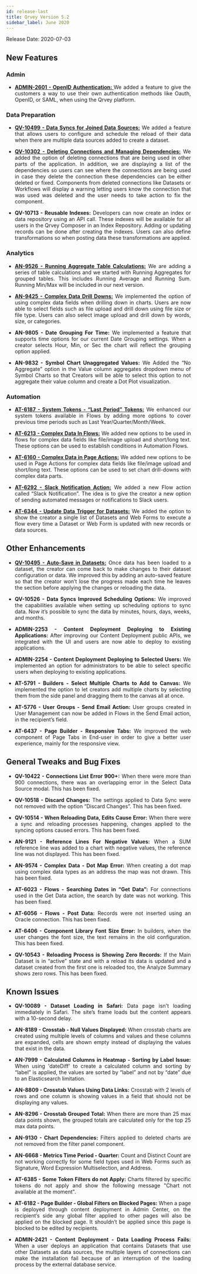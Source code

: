 ```yaml
---
id: release-last
title: Qrvey Version 5.2
sidebar_label: June 2020
---
```

<div style="text-align: justify">
Release Date: 2020-07-03

## New Features

### Admin

* <a href="/docs/admin/admin-sections-platform/#admin-sections-platform"> <strong>ADMIN-2601 - OpenID Authentication: </strong></a>
We added a feature to give the customers a way to use their own authentication methods like Oauth, OpenID, or SAML, when using the Qrvey platform.

### Data Preparation 
*  <a href="/docs/ui-docs/datasets/datasets"> <strong>QV-10499 - Data Syncs for Joined Data Sources:</strong></a> 
 We added a feature that allows users to configure and schedule the reload of their data when there are multiple data sources added to create a dataset.

* <a href="/docs/ui-docs/datasets/connectors/#connectors"><strong> QV-10302 - Deleting Connections and Managing Dependencies:</strong></a>  We added the option of deleting connections that are being used in other parts of the application. In addition, we are displaying a list of the dependencies so users can see where the connections are being used in case they delete the connection these dependencies can be either deleted or fixed. Components from deleted connections like Datasets or Workflows will display a warning letting users know the connection that was used was deleted and the user needs to take action to fix the component.  

* <strong> QV-10713 - Reusable Indexes:</strong></a> Developers can now create an index or data repository using an API call. These indexes will be available for all users in the Qrvey Composer in an Index Repository. Adding or updating records can be done after creating the indexes. Users can also define transformations so when posting data these transformations are applied.



### Analytics

* <a href="/docs/ui-docs/dataviews/chart-builder/#chart-builder"> <strong> AN-9526 - Running Aggregate Table Calculations:</strong></a>  We are adding a series of table calculations and we started with Running Aggregates for grouped tables. This includes Running Average and Running Sum. Running Min/Max will be included in our next version.

* <a href="/docs/ui-docs/web-forms/complex-data/#complex-data"> <strong>AN-9425 - Complex Data Drill Downs:</strong></a> We implemented the option of using complex data fields when drilling down in charts. Users are now able to select fields such as file upload and drill down using file size or file type. Users can also select image upload and drill down by words, size, or categories. 

* <strong>AN-9805 - Date Grouping For Time:</strong></a> We implemented a feature that supports time options for our current Date Grouping settings. When a creator selects Hour, Min, or Sec the chart will reflect the grouping option applied.

* <strong>AN-9832 - Symbol Chart Unaggregated Values:</strong></a> We Added the “No Aggregate” option in the Value column aggregates dropdown menu of Symbol Charts so that Creators will be able to select this option to not aggregate their value column and create a Dot Plot visualization. 


### Automation

* <a href="/docs/ui-docs/automation/tokens/#tokens"> <strong> AT-6187 - System Tokens - “Last Period” Tokens:</strong></a> We enhanced our system tokens available in Flows by adding more options to cover previous time periods such as Last Year/Quarter/Month/Week. 

* <a href="/docs/ui-docs/web-forms/complex-data/#complex-data"> <strong> AT-6213 - Complex Data In Flows:</strong></a> We added new options to be used in flows for complex data fields like file/image upload and short/long text. These options can be used to establish conditions in Automation Flows. 

* <a href="/docs/ui-docs/web-forms/complex-data/#complex-data"> <strong>AT-6160 - Complex Data in Page Actions:</strong></a> We added new options to be used in Page Actions for complex data fields like file/image upload and short/long text. These options can be used to set chart drill-downs with complex data parts.


* <a href="/docs/ui-docs/automation/send-actions"> <strong>AT-6292 - Slack Notification Action:</strong></a> We added a new Flow action called “Slack Notification”. The idea is to give the creator a new option of sending automated messages or notifications to Slack users.


* <a href="/docs/ui-docs/automation/triggers/#triggers"> <strong>AT-6344 - Update Data Trigger for Datasets:</strong></a> We added the option to show the creator a single list of Datasets and Web Forms to execute a flow every time a Dataset or Web Form is updated with new records or data sources.

## Other Enhancements

* <a href="/docs/ui-docs/datasets/datasets/"> <strong>QV-10495 - Auto-Save in Datasets:</strong></a> Once data has been loaded to a dataset, the creator can come back to make changes to their dataset configuration or data. We improved this by adding an auto-saved feature so that the creator won’t lose the progress made each time he leaves the section before applying the changes or reloading the data. 


* <strong>QV-10526 - Data Syncs Improved Scheduling Options:</strong></a> We improved the capabilities available when setting up scheduling options to sync data. Now it’s possible to sync the data by minutes, hours, days, weeks, and months. 


*  <strong>ADMIN-2253 - Content Deployment Deploying to Existing Applications:</strong></a> After improving our Content Deployment public APIs, we integrated with the UI and users are now able to deploy to existing applications. 


* <strong>ADMIN-2254 - Content Deployment Deploying to Selected Users:</strong></a> We implemented an option for administrators to be able to select specific users when deploying to existing applications.
 
* <strong>AT-5791 - Builders - Select Multiple Charts to Add to Canvas:</strong></a> We implemented the option to let creators add multiple charts by selecting them from the side panel and dragging them to the canvas all at once. 

*  <strong>AT-5776 - User Groups - Send Email Action:</strong></a> User groups created in User Management can now be added in Flows in the Send Email action, in the recipient’s field. 

* <strong>AT-6437 - Page Builder - Responsive Tabs:</strong></a> We improved the web component of Page Tabs in End-user in order to give a better user experience, mainly for the responsive view.

## General Tweaks and Bug Fixes

* **QV-10422 - Connections List Error 900+:**  When there were more than 900 connections, there was an overlapping error in the Select Data Source modal. This has been fixed.

* **QV-10518 - Discard Changes:** The settings applied to Data Sync were not removed with the option “Discard Changes”. This has been fixed.

* **QV-10514 - When Reloading Data, Edits Cause Error:** When there were a sync and reloading processes happening, changes applied to the syncing options caused errors. This has been fixed.

* **AN-9121 - Reference Lines For Negative Values:** When a SUM reference line was added to a chart with negative values, the reference line was not displayed. This has been fixed.

* **AN-9574 - Complex Data - Dot Map Error:** When creating a dot map using complex data types as an address the map was not drawn. This has been fixed.

* **AT-6023 - Flows - Searching Dates in “Get Data”:** For connections used in the Get Data action, the search by date was not working. This has been fixed.


* **AT-6056 - Flows - Post Data:** Records were not inserted using an Oracle connection. This has been fixed.

* **AT-6406 - Component Library Font Size Error:** In builders, when the user changes the font size, the text remains in the old configuration. This has been fixed.

* **QV-10543 - Reloading Process is Showing Zero Records:** If the Main Dataset is in “active” state and with a reload its data is updated and a dataset created from the first one is reloaded too, the Analyze Summary shows zero rows. This has been fixed.



## Known Issues


* **QV-10089 - Dataset Loading in Safari:** Data page isn't loading immediately in Safari. The site’s frame loads but the content appears with a 10-second delay.


* **AN-8189 - Crosstab - Null Values Displayed:** When crosstab charts are created using multiple levels of columns and values and these columns are expanded, cells are shown empty instead of displaying the values that exist in the data.


* **AN-7999 - Calculated Columns in Heatmap - Sorting by Label Issue:** When using 'dateDiff' to create a calculated column and sorting by “label” is applied, the values are sorted by “label” and not by “date” due to an Elasticsearch limitation. 


* **AN-8809 - Crosstab Values Using Data Links:** Crosstab with 2 levels of rows and one column is showing values in a field that should not be displaying any values.


* **AN-8296 - Crosstab Grouped Total:** When there are more than 25 max data points shown, the grouped totals are calculated only for the top 25 max data points. 


* **AN-9130 - Chart Dependencies:** Filters applied to deleted charts are not removed from the filter panel component. 


* **AN-6668 - Metrics Time Period - Quarter:** Count and Distinct Count are not working correctly for some field types used in Web Forms such as Signature, Word Expression Multiselection, and Address.

* **AT-6385 - Some Token Filters do not Apply:** Charts filtered by specific tokens do not apply and show the following message "Chart not available at the moment".

* **AT-6182 - Page Builder - Global Filters on Blocked Pages:** When a page is deployed through content deployment in Admin Center, on the recipient’s side any global filter applied to other pages will also be applied on the blocked page. It shouldn’t be applied since this page is blocked to be edited by recipients.

* **ADMIN-2421 - Content Deployment - Data Loading Process Fails:** When a user deploys an application that contains Datasets that use other Datasets as data sources, the multiple layers of connections can make the installation fail because of an interruption of the loading process by the external database service.
